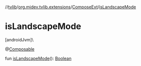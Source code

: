 //[tvlib](../../../index.md)/[org.mjdev.tvlib.extensions](../index.md)/[ComposeExt](index.md)/[isLandscapeMode](is-landscape-mode.md)

# isLandscapeMode

[androidJvm]\

@[Composable](https://developer.android.com/reference/kotlin/androidx/compose/runtime/Composable.html)

fun [isLandscapeMode](is-landscape-mode.md)(): [Boolean](https://kotlinlang.org/api/latest/jvm/stdlib/kotlin/-boolean/index.html)
